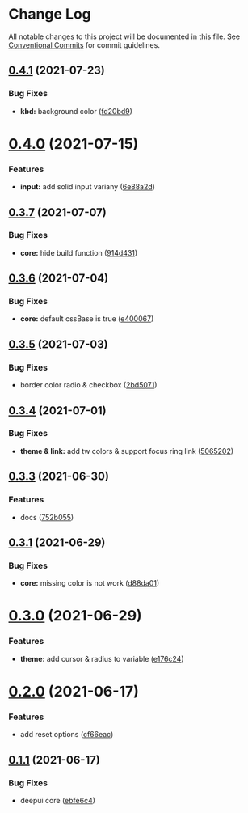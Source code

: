 # Change Log

All notable changes to this project will be documented in this file.
See [Conventional Commits](https://conventionalcommits.org) for commit guidelines.

## [0.4.1](https://github.com/deepecom/deepui/compare/@deepui/core@0.4.0...@deepui/core@0.4.1) (2021-07-23)


### Bug Fixes

* **kbd:** background color ([fd20bd9](https://github.com/deepecom/deepui/commit/fd20bd9bfd34627bc8281bb13d8c39e239c9cb59))





# [0.4.0](https://github.com/deepecom/deepui/compare/@deepui/core@0.3.7...@deepui/core@0.4.0) (2021-07-15)


### Features

* **input:** add solid input variany ([6e88a2d](https://github.com/deepecom/deepui/commit/6e88a2d86f46580b063d8807875d1ca462d7097a))





## [0.3.7](https://github.com/deepecom/deepui/compare/@deepui/core@0.3.6...@deepui/core@0.3.7) (2021-07-07)


### Bug Fixes

* **core:** hide build function ([914d431](https://github.com/deepecom/deepui/commit/914d4314bd32cdab623c25f65b6bf0e86cf308bb))





## [0.3.6](https://github.com/deepecom/deepui/compare/@deepui/core@0.3.5...@deepui/core@0.3.6) (2021-07-04)


### Bug Fixes

* **core:** default cssBase is true ([e400067](https://github.com/deepecom/deepui/commit/e40006768edbcd6a83dab977a937efe35cae05a9))





## [0.3.5](https://github.com/deepecom/deepui/compare/@deepui/core@0.3.4...@deepui/core@0.3.5) (2021-07-03)


### Bug Fixes

* border color radio & checkbox ([2bd5071](https://github.com/deepecom/deepui/commit/2bd50717849440c9ff583d7b19cc808469e77ce9))





## [0.3.4](https://github.com/deepecom/deepui/compare/@deepui/core@0.3.3...@deepui/core@0.3.4) (2021-07-01)


### Bug Fixes

* **theme & link:** add tw colors & support focus ring link ([5065202](https://github.com/deepecom/deepui/commit/5065202c07616ad1b69e0b07f9391e395e55f409))





## [0.3.3](https://github.com/deepecom/deepui/compare/@deepui/core@0.3.1...@deepui/core@0.3.3) (2021-06-30)


### Features

* docs ([752b055](https://github.com/deepecom/deepui/commit/752b055c0041b8762630cd0b5eef695fcad6a887))





## [0.3.1](https://github.com/deepecom/deepui/compare/@deepui/core@0.3.0...@deepui/core@0.3.1) (2021-06-29)


### Bug Fixes

* **core:** missing color is not work ([d88da01](https://github.com/deepecom/deepui/commit/d88da01b52a7830b95dc13a25cd2cb23ddc8edbd))





# [0.3.0](https://github.com/deepecom/deepui/compare/@deepui/core@0.2.0...@deepui/core@0.3.0) (2021-06-29)


### Features

* **theme:** add cursor & radius to variable ([e176c24](https://github.com/deepecom/deepui/commit/e176c24def39299f62b6352183c174d1f3a1bc69))





# [0.2.0](https://github.com/deepecom/deepui/compare/@deepui/core@0.1.1...@deepui/core@0.2.0) (2021-06-17)


### Features

* add reset options ([cf66eac](https://github.com/deepecom/deepui/commit/cf66eac0e33aca2b4ca089f8239689b37e429a86))





## [0.1.1](https://github.com/deepecom/deepui/compare/@deepui/core@0.1.0...@deepui/core@0.1.1) (2021-06-17)


### Bug Fixes

* deepui core ([ebfe6c4](https://github.com/deepecom/deepui/commit/ebfe6c4e85354ceb73d38fa0c1768c2e678f257d))
